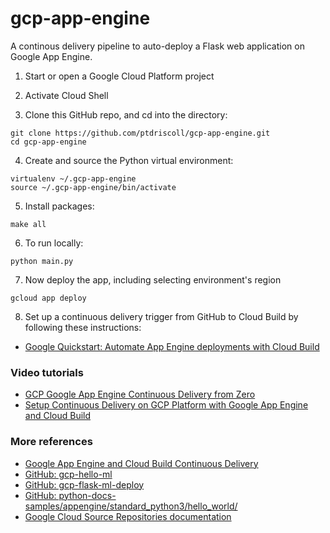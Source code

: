 # gcp-app-engine
A continous delivery pipeline to auto-deploy a Flask web application on Google App Engine.

1. Start or open a Google Cloud Platform project

2. Activate Cloud Shell 

3. Clone this GitHub repo, and cd into the directory:

```
git clone https://github.com/ptdriscoll/gcp-app-engine.git
cd gcp-app-engine
```

4. Create and source the Python virtual environment:

```
virtualenv ~/.gcp-app-engine
source ~/.gcp-app-engine/bin/activate
```

5. Install packages:

```
make all
```

6. To run locally: 

```
python main.py
```

7. Now deploy the app, including selecting environment's region

```
gcloud app deploy
```

8. Set up a continuous delivery trigger from GitHub to Cloud Build by following these instructions:

- [Google Quickstart: Automate App Engine deployments with Cloud Build](https://cloud.google.com/source-repositories/docs/quickstart-triggering-builds-with-source-repositories)

### Video tutorials

- [GCP Google App Engine Continuous Delivery from Zero](https://www.coursera.org/lecture/cloud-computing-foundations-duke/gcp-google-app-engine-continuous-delivery-from-zero-7DFdK)
- [Setup Continuous Delivery on GCP Platform with Google App Engine and Cloud Build](https://www.youtube.com/watch?v=_TfWdOvQXwU)

### More references

- [Google App Engine and Cloud Build Continuous Delivery](https://paiml.com/docs/home/books/cloud-computing-for-data/chapter02-cloud-foundations/#google-app-engine-and-cloud-build-continuous-delivery)
- [GitHub: gcp-hello-ml](https://github.com/noahgift/gcp-hello-ml)
- [GitHub: gcp-flask-ml-deploy](https://github.com/noahgift/gcp-flask-ml-deploy)
- [GitHub: python-docs-samples/appengine/standard_python3/hello_world/](https://github.com/GoogleCloudPlatform/python-docs-samples/tree/master/appengine/standard_python3/hello_world)
- [Google Cloud Source Repositories documentation](https://cloud.google.com/source-repositories/docs)
